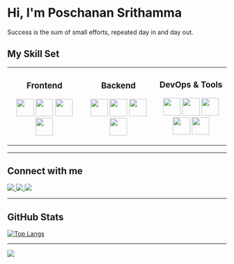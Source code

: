 # Hi, I'm Poschanan Srithamma  

Success is the sum of small efforts, repeated day in and day out.

## My Skill Set

<table>
<tr>
<td align="center" width="300px">

###  Frontend
<p>
  <img src="https://cdn.jsdelivr.net/gh/devicons/devicon/icons/html5/html5-original.svg" width="40"/>
  <img src="https://cdn.jsdelivr.net/gh/devicons/devicon/icons/css3/css3-original.svg" width="40"/>
  <img src="https://cdn.jsdelivr.net/gh/devicons/devicon/icons/javascript/javascript-original.svg" width="40"/>
  <img src="https://cdn.jsdelivr.net/gh/devicons/devicon/icons/flutter/flutter-original.svg" width="40"/>
</p>

</td>
<td align="center" width="300px">

### Backend
<p>
  <img src="https://cdn.jsdelivr.net/gh/devicons/devicon/icons/python/python-original.svg" width="40"/>
  <img src="https://cdn.jsdelivr.net/gh/devicons/devicon/icons/c/c-original.svg" width="40"/>
  <img src="https://cdn.jsdelivr.net/gh/devicons/devicon/icons/mysql/mysql-original.svg" width="40"/>
  <img src="https://cdn.jsdelivr.net/gh/devicons/devicon/icons/microsoftsqlserver/microsoftsqlserver-plain.svg" width="40"/>
</p>

</td>
<td align="center" width="300px">

###  DevOps & Tools
<p>
  <img src="https://cdn.jsdelivr.net/gh/devicons/devicon/icons/git/git-original.svg" width="40"/>
  <img src="https://cdn.jsdelivr.net/gh/devicons/devicon/icons/postman/postman-original.svg" width="40"/>
  <img src="https://cdn.jsdelivr.net/gh/devicons/devicon/icons/matlab/matlab-original.svg" width="40"/>
  <img src="https://cdn.jsdelivr.net/gh/devicons/devicon/icons/googlecloud/googlecloud-original.svg" width="40"/>
  <img src="https://cdn.jsdelivr.net/gh/devicons/devicon/icons/arduino/arduino-original.svg" width="40"/>
</p>

</td>
</tr>
</table>

---

## Connect with me
<p>
  <a href="https://github.com/poschanan" target="_blank">
    <img src="https://img.shields.io/badge/GitHub-181717?style=for-the-badge&logo=github&logoColor=white"/>
  </a>
  <a href="https://www.instagram.com/zo_ksuxn4?igsh=MWY4bWc3eHQwMXlncw%3D%3D&utm_source=qr" target="_blank">
    <img src="https://img.shields.io/badge/Instagram-E4405F?style=for-the-badge&logo=instagram&logoColor=white"/>
  </a>
  <a href="https://www.facebook.com/share/1AA8N5C3Ko/?mibextid=wwXIfr" target="_blank">
    <img src="https://img.shields.io/badge/Facebook-1877F2?style=for-the-badge&logo=facebook&logoColor=white"/>
  </a>
</p>

---

## GitHub Stats
[![Top Langs](https://github-readme-stats.vercel.app/api/top-langs/?username=poschanan&layout=compact&theme=default)](https://github.com/poschanan?tab=repositories)  

---

![](https://komarev.com/ghpvc/?username=poschanan&color=blue&style=flat-square&label=Profile+Views)
